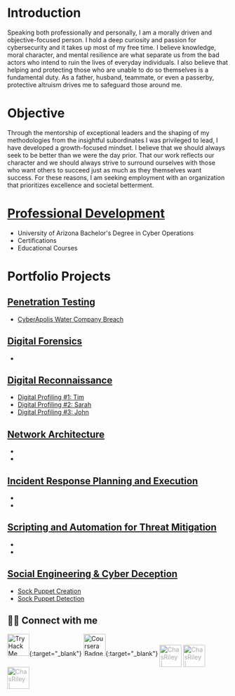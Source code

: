 # Introduction
Speaking both professionally and personally, I am a morally driven and objective-focused person. I hold a deep curiosity and passion for cybersecurity and it takes up most of my free time. I believe knowledge, moral character, and mental resilience are what separate us from the bad actors who intend to ruin the lives of everyday individuals. I also believe that helping and protecting those who are unable to do so themselves is a fundamental duty. As a father, husband, teammate, or even a passerby, protective altruism drives me to safeguard those around me.

# Objective
Through the mentorship of exceptional leaders and the shaping of my methodologies from the insightful subordinates I was privileged to lead, I have developed a growth-focused mindset. I believe that we should always seek to be better than we were the day prior. That our work reflects our character and we should always strive to surround ourselves with those who want others to succeed just as much as they themselves want success. For these reasons, I am seeking employment with an organization that prioritizes excellence and societal betterment.

# [Professional Development](Projects/Education.md)
- University of Arizona Bachelor's Degree in Cyber Operations
- Certifications
- Educational Courses
  
# Portfolio Projects
## [Penetration Testing](Projects/Pen-Testing/List.md)
- [CyberApolis Water Company Breach](Projects/Pen-Testing/Water-Company.html)

## [Digital Forensics](Projects/Forensics/List.md)
- 

## [Digital Reconnaissance](Projects/Recon/List.md)
- [Digital Profiling #1: Tim](Projects/Deception/tim.md)
- [Digital Profiling #2: Sarah](Projects/Deception/sarah.md)
- [Digital Profiling #3: John](Projects/Deception/john.md)

## [Network Architecture](Projects/Network/List.md)
- [](Projects/Network/.md)
- [](Projects/Network/.md)

## [Incident Response Planning and Execution](Projects/IRP/List.md)
- [](Projects/IRP/.md)
- [](Projects/IRP/.md)

## [Scripting and Automation for Threat Mitigation](Projects/Script/List.md)
- [](Projects/Script/.md)
- [](Projects/Script/.md)

## [Social Engineering & Cyber Deception](Projects/Deception/List.md)
- [Sock Puppet Creation](Projects/Deception/create.md)
- [Sock Puppet Detection](Projects/Deception/detect.md)


## 🤜🤛 Connect with me

[<img src="https://tryhackme-badges.s3.amazonaws.com/c0351.png" alt="TryHackMe Badge" height="50"/>](https://tryhackme.com/p/yourprofile){:target="_blank"} 
[<img src="https://upload.wikimedia.org/wikipedia/commons/9/97/Coursera-Logo_600x600.svg)" alt="Coursera Badge" height="50"/>](https://www.coursera.org/user/4aab3d6fb33c1129bcc36295a3c7bed2){:target="_blank"} 
[<img align="middle" alt="ChasRiley | LinkedIn" width="50px" src="https://cdn.jsdelivr.net/npm/simple-icons@v3/icons/linkedin.svg" style="color: #aaa"/>](https://linkedin.com/in/chas-riley)
[<img align="middle" alt="ChasRiley | Facebook" width="50px" src="https://cdn.jsdelivr.net/npm/simple-icons@3.13.0/icons/facebook.svg" style="color: #aaa"/>](https://www.facebook.com/CR0351/)
[<img align="middle" alt="ChasRiley | Instagram" width="50px" src="https://cdn.jsdelivr.net/npm/simple-icons@v3/icons/instagram.svg" style="color: #aaa"/>](https://www.instagram.com/rezy0351/)
